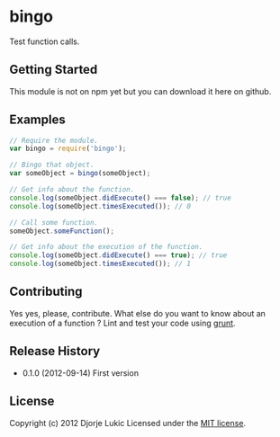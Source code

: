 # bingo

Test function calls.

## Getting Started
This module is not on npm yet but you can download it here on github.

## Examples

```javascript
// Require the module.
var bingo = require('bingo');

// Bingo that object.
var someObject = bingo(someObject);

// Get info about the function.
console.log(someObject.didExecute() === false); // true
console.log(someObject.timesExecuted()); // 0

// Call some function.
someObject.someFunction();

// Get info about the execution of the function.
console.log(someObject.didExecute() === true); // true
console.log(someObject.timesExecuted()); // 1
```

## Contributing
Yes yes, please, contribute. What else do you want to know about an execution of a function ?
Lint and test your code using [grunt](https://github.com/cowboy/grunt).

## Release History
 - 0.1.0 (2012-09-14) First version

## License

Copyright (c) 2012 Djorje Lukic
Licensed under the [MIT license](http://rumpl.mit-license.org/).
